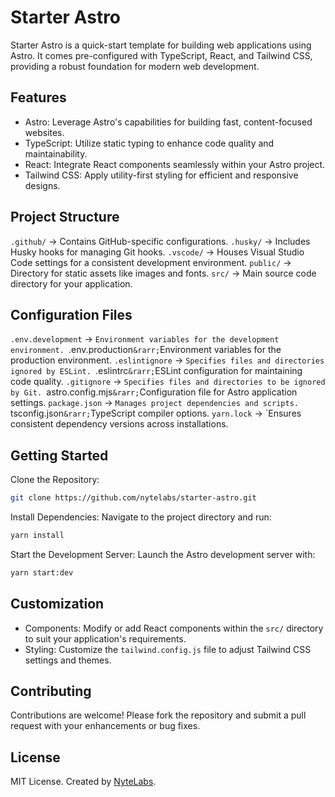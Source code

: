# Starter Astro

Starter Astro is a quick-start template for building web applications using Astro. It comes pre-configured with TypeScript, React, and Tailwind CSS, providing a robust foundation for modern web development.

## Features

- Astro: Leverage Astro's capabilities for building fast, content-focused websites.
- TypeScript: Utilize static typing to enhance code quality and maintainability.
- React: Integrate React components seamlessly within your Astro project.
- Tailwind CSS: Apply utility-first styling for efficient and responsive designs.

## Project Structure

`.github/` &rarr; Contains GitHub-specific configurations.
`.husky/` &rarr; Includes Husky hooks for managing Git hooks.
`.vscode/` &rarr; Houses Visual Studio Code settings for a consistent development environment.
`public/` &rarr; Directory for static assets like images and fonts.
`src/` &rarr; Main source code directory for your application.

## Configuration Files

`.env.development` &rarr; `Environment variables for the development environment.
`.env.production`&rarr;`Environment variables for the production environment.
`.eslintignore` &rarr; `Specifies files and directories ignored by ESLint.
`.eslintrc`&rarr;`ESLint configuration for maintaining code quality.
`.gitignore` &rarr; `Specifies files and directories to be ignored by Git.
`astro.config.mjs`&rarr;`Configuration file for Astro application settings.
`package.json` &rarr; `Manages project dependencies and scripts.
`tsconfig.json`&rarr;`TypeScript compiler options.
`yarn.lock` &rarr; `Ensures consistent dependency versions across installations.

## Getting Started

Clone the Repository:

```sh
git clone https://github.com/nytelabs/starter-astro.git
```

Install Dependencies: Navigate to the project directory and run:

```sh
yarn install
```

Start the Development Server: Launch the Astro development server with:

```sh
yarn start:dev
```

## Customization

- Components: Modify or add React components within the `src/` directory to suit your application's requirements.
- Styling: Customize the `tailwind.config.js` file to adjust Tailwind CSS settings and themes.

## Contributing

Contributions are welcome! Please fork the repository and submit a pull request with your enhancements or bug fixes.

## License

MIT License. Created by [NyteLabs](https://nytelabs.co).
